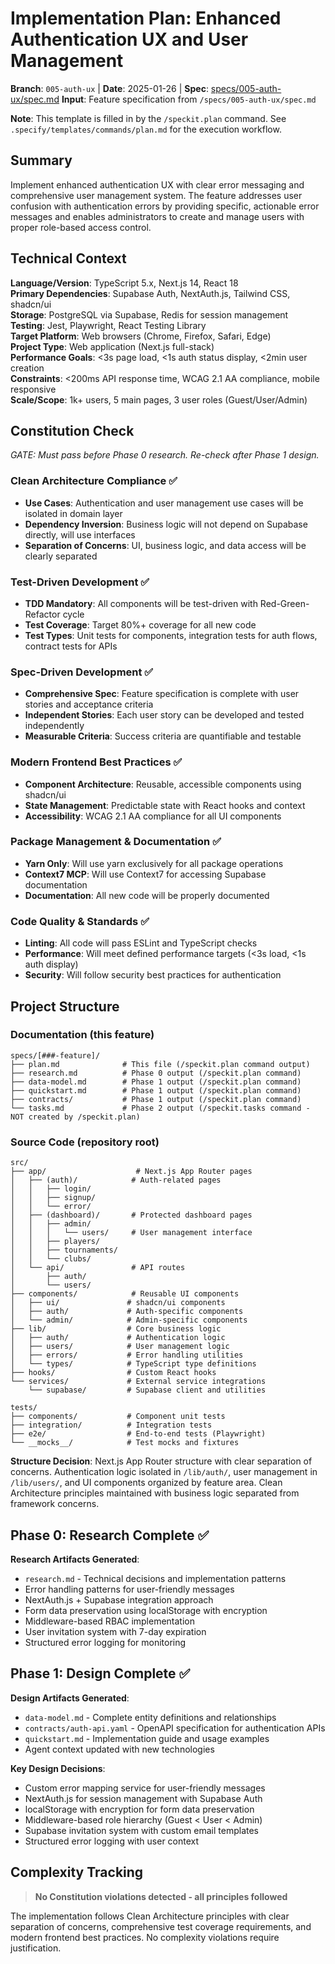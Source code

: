 # Implementation Plan: Enhanced Authentication UX and User Management

**Branch**: `005-auth-ux` | **Date**: 2025-01-26 | **Spec**: [specs/005-auth-ux/spec.md](./spec.md)
**Input**: Feature specification from `/specs/005-auth-ux/spec.md`

**Note**: This template is filled in by the `/speckit.plan` command. See `.specify/templates/commands/plan.md` for the execution workflow.

## Summary

Implement enhanced authentication UX with clear error messaging and comprehensive user management system. The feature addresses user confusion with authentication errors by providing specific, actionable error messages and enables administrators to create and manage users with proper role-based access control.

## Technical Context

**Language/Version**: TypeScript 5.x, Next.js 14, React 18  
**Primary Dependencies**: Supabase Auth, NextAuth.js, Tailwind CSS, shadcn/ui  
**Storage**: PostgreSQL via Supabase, Redis for session management  
**Testing**: Jest, Playwright, React Testing Library  
**Target Platform**: Web browsers (Chrome, Firefox, Safari, Edge)  
**Project Type**: Web application (Next.js full-stack)  
**Performance Goals**: <3s page load, <1s auth status display, <2min user creation  
**Constraints**: <200ms API response time, WCAG 2.1 AA compliance, mobile responsive  
**Scale/Scope**: 1k+ users, 5 main pages, 3 user roles (Guest/User/Admin)

## Constitution Check

_GATE: Must pass before Phase 0 research. Re-check after Phase 1 design._

### Clean Architecture Compliance ✅

- **Use Cases**: Authentication and user management use cases will be isolated in domain layer
- **Dependency Inversion**: Business logic will not depend on Supabase directly, will use interfaces
- **Separation of Concerns**: UI, business logic, and data access will be clearly separated

### Test-Driven Development ✅

- **TDD Mandatory**: All components will be test-driven with Red-Green-Refactor cycle
- **Test Coverage**: Target 80%+ coverage for all new code
- **Test Types**: Unit tests for components, integration tests for auth flows, contract tests for APIs

### Spec-Driven Development ✅

- **Comprehensive Spec**: Feature specification is complete with user stories and acceptance criteria
- **Independent Stories**: Each user story can be developed and tested independently
- **Measurable Criteria**: Success criteria are quantifiable and testable

### Modern Frontend Best Practices ✅

- **Component Architecture**: Reusable, accessible components using shadcn/ui
- **State Management**: Predictable state with React hooks and context
- **Accessibility**: WCAG 2.1 AA compliance for all UI components

### Package Management & Documentation ✅

- **Yarn Only**: Will use yarn exclusively for all package operations
- **Context7 MCP**: Will use Context7 for accessing Supabase documentation
- **Documentation**: All new code will be properly documented

### Code Quality & Standards ✅

- **Linting**: All code will pass ESLint and TypeScript checks
- **Performance**: Will meet defined performance targets (<3s load, <1s auth display)
- **Security**: Will follow security best practices for authentication

## Project Structure

### Documentation (this feature)

```text
specs/[###-feature]/
├── plan.md              # This file (/speckit.plan command output)
├── research.md          # Phase 0 output (/speckit.plan command)
├── data-model.md        # Phase 1 output (/speckit.plan command)
├── quickstart.md        # Phase 1 output (/speckit.plan command)
├── contracts/           # Phase 1 output (/speckit.plan command)
└── tasks.md             # Phase 2 output (/speckit.tasks command - NOT created by /speckit.plan)
```

### Source Code (repository root)

```text
src/
├── app/                    # Next.js App Router pages
│   ├── (auth)/            # Auth-related pages
│   │   ├── login/
│   │   ├── signup/
│   │   └── error/
│   ├── (dashboard)/       # Protected dashboard pages
│   │   ├── admin/
│   │   │   └── users/     # User management interface
│   │   ├── players/
│   │   ├── tournaments/
│   │   └── clubs/
│   └── api/               # API routes
│       ├── auth/
│       └── users/
├── components/            # Reusable UI components
│   ├── ui/               # shadcn/ui components
│   ├── auth/             # Auth-specific components
│   └── admin/            # Admin-specific components
├── lib/                  # Core business logic
│   ├── auth/             # Authentication logic
│   ├── users/            # User management logic
│   ├── errors/           # Error handling utilities
│   └── types/            # TypeScript type definitions
├── hooks/                # Custom React hooks
└── services/             # External service integrations
    └── supabase/         # Supabase client and utilities

tests/
├── components/           # Component unit tests
├── integration/          # Integration tests
├── e2e/                  # End-to-end tests (Playwright)
└── __mocks__/            # Test mocks and fixtures
```

**Structure Decision**: Next.js App Router structure with clear separation of concerns. Authentication logic isolated in `/lib/auth/`, user management in `/lib/users/`, and UI components organized by feature area. Clean Architecture principles maintained with business logic separated from framework concerns.

## Phase 0: Research Complete ✅

**Research Artifacts Generated**:

- `research.md` - Technical decisions and implementation patterns
- Error handling patterns for user-friendly messages
- NextAuth.js + Supabase integration approach
- Form data preservation using localStorage with encryption
- Middleware-based RBAC implementation
- User invitation system with 7-day expiration
- Structured error logging for monitoring

## Phase 1: Design Complete ✅

**Design Artifacts Generated**:

- `data-model.md` - Complete entity definitions and relationships
- `contracts/auth-api.yaml` - OpenAPI specification for authentication APIs
- `quickstart.md` - Implementation guide and usage examples
- Agent context updated with new technologies

**Key Design Decisions**:

- Custom error mapping service for user-friendly messages
- NextAuth.js for session management with Supabase Auth
- localStorage with encryption for form data preservation
- Middleware-based role hierarchy (Guest < User < Admin)
- Supabase invitation system with custom email templates
- Structured error logging with user context

## Complexity Tracking

> **No Constitution violations detected - all principles followed**

The implementation follows Clean Architecture principles with clear separation of concerns, comprehensive test coverage requirements, and modern frontend best practices. No complexity violations require justification.
